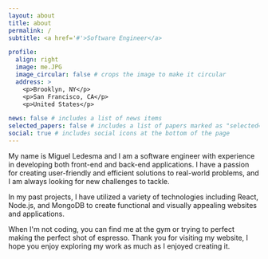 ```yaml
---
layout: about
title: about
permalink: /
subtitle: <a href='#'>Software Engineer</a>

profile:
  align: right
  image: me.JPG
  image_circular: false # crops the image to make it circular
  address: >
    <p>Brooklyn, NY</p>
    <p>San Francisco, CA</p>
    <p>United States</p>

news: false # includes a list of news items
selected_papers: false # includes a list of papers marked as "selected={true}"
social: true # includes social icons at the bottom of the page
---
```


My name is Miguel Ledesma and I am a software engineer with experience in developing both front-end and back-end applications. I have a passion for creating user-friendly and efficient solutions to real-world problems, and I am always looking for new challenges to tackle.

In my past projects, I have utilized a variety of technologies including React, Node.js, and MongoDB to create functional and visually appealing websites and applications.

When I'm not coding, you can find me at the gym or trying to perfect making the perfect shot of espresso. Thank you for visiting my website, I hope you enjoy exploring my work as much as I enjoyed creating it.

<!-- Put your address / P.O. box / other info right below your picture. You can also disable any these elements by editing `profile` property of the YAML header of your `_pages/about.md`. Edit `_bibliography/papers.bib` and Jekyll will render your [publications page](/al-folio/publications/) automatically.

Link to your social media connections, too. This theme is set up to use [Font Awesome icons](http://fortawesome.github.io/Font-Awesome/) and [Academicons](https://jpswalsh.github.io/academicons/), like the ones below. Add your Facebook, Twitter, LinkedIn, Google Scholar, or just disable all of them. -->
